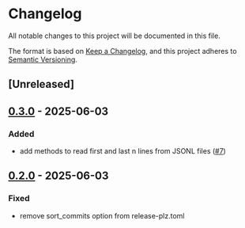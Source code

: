 # Changelog

All notable changes to this project will be documented in this file.

The format is based on [Keep a Changelog](https://keepachangelog.com/en/1.0.0/),
and this project adheres to [Semantic Versioning](https://semver.org/spec/v2.0.0.html).

## [Unreleased]

## [0.3.0](https://github.com/gpmcp/async-jsonl/compare/v0.2.0...v0.3.0) - 2025-06-03

### Added

- add methods to read first and last n lines from JSONL files ([#7](https://github.com/gpmcp/async-jsonl/pull/7))

## [0.2.0](https://github.com/gpmcp/async-jsonl/compare/v0.1.0...v0.2.0) - 2025-06-03

### Fixed

- remove sort_commits option from release-plz.toml
